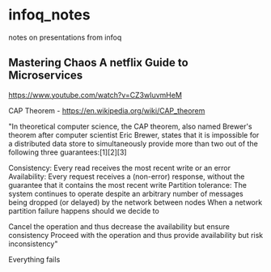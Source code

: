# infoq_notes
notes on presentations from infoq

## Mastering Chaos A netflix Guide to Microservices

https://www.youtube.com/watch?v=CZ3wIuvmHeM

CAP Theorem - https://en.wikipedia.org/wiki/CAP_theorem

"In theoretical computer science, the CAP theorem, also named Brewer's theorem after computer scientist Eric Brewer, states that it is impossible for a distributed data store to simultaneously provide more than two out of the following three guarantees:[1][2][3]

Consistency: Every read receives the most recent write or an error
Availability: Every request receives a (non-error) response, without the guarantee that it contains the most recent write
Partition tolerance: The system continues to operate despite an arbitrary number of messages being dropped (or delayed) by the network between nodes
When a network partition failure happens should we decide to

Cancel the operation and thus decrease the availability but ensure consistency
Proceed with the operation and thus provide availability but risk inconsistency"

Everything fails
